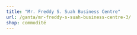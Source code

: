 ```yaml
---
title: "Mr. Freddy S. Suah Business Centre"
url: /ganta/mr-freddy-s-suah-business-centre-3/
shop: commodité
---
```

